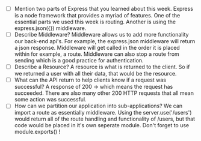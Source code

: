- [ ] Mention two parts of Express that you learned about this week.
      Express is a node framework that provides a myriad of features. One of the essential parts we used this week is routing. Another is using the express.json({}) middleware.
- [ ] Describe Middleware?
      Middleware allows us to add more functionality our back-end api's. For example, the express.json middleware will return a json response. Middleware will get called in the order it is placed within for example, a route. Middleware can also stop a route from sending which is a good practice for authentication.
- [ ] Describe a Resource?
      A resource is what is returned to the client. So if we returned a user with all their data, that would be the resource.
- [ ] What can the API return to help clients know if a request was successful?
      A response of 200 -> which means the request has succeeded. There are also many other 200 HTTP requests that all mean some action was successful.
- [ ] How can we partition our application into sub-applications?
      We can import a route as essentially middleware. Using the server.use('/users') would return all of the route handling and functionality of /users, but that code would be placed in it's own seperate module. Don't forget to use module.exports() !
